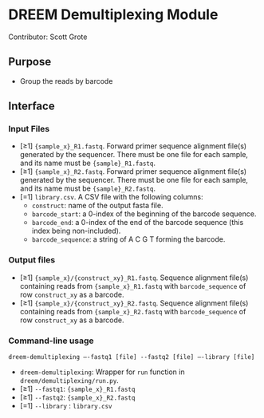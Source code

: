 # DREEM Demultiplexing Module
Contributor: Scott Grote

## Purpose
- Group the reads by barcode

## Interface

### Input Files
- [≥1] ```{sample_x}_R1.fastq```. Forward primer sequence alignment file(s) generated by the sequencer. There must be one file for each sample, and its name must be ```{sample}_R1.fastq```.  
- [≥1] ```{sample_x}_R2.fastq```. Forward primer sequence alignment file(s) generated by the sequencer. There must be one file for each sample, and its name must be ```{sample}_R2.fastq```.  
- [=1] ```library.csv```. A CSV file with the following columns: 
   - `construct`: name of the output fasta file.
   - `barcode_start`: a 0-index of the beginning of the barcode sequence.
   - `barcode_end`: a 0-index of the end of the barcode sequence (this index being non-included).
   - `barcode_sequence`: a string of A C G T forming the barcode.

### Output files
- [≥1] `{sample_x}/{construct_xy}_R1.fastq`. Sequence alignment file(s) containing reads from `{sample_x}_R1.fastq` with `barcode_sequence` of row `construct_xy` as a barcode.
- [≥1] `{sample_x}/{construct_xy}_R2.fastq`. Sequence alignment file(s) containing reads from `{sample_x}_R2.fastq` with `barcode_sequence` of row `construct_xy` as a barcode.

### Command-line usage

```dreem-demultiplexing —-fastq1 [file] --fastq2 [file] —-library [file] ```

- ```dreem-demultiplexing```: Wrapper for ```run``` function in ```dreem/demultiplexing/run.py```. 
- [≥1] `--fastq1`: ```{sample_x}_R1.fastq```
- [≥1] `--fastq2`: ```{sample_x}_R2.fastq```
- [=1] `--library` : ```library.csv```

